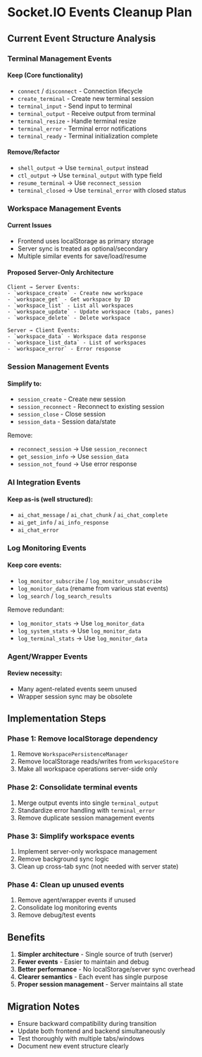 # Socket.IO Events Cleanup Plan

## Current Event Structure Analysis

### Terminal Management Events

#### Keep (Core functionality)
- `connect` / `disconnect` - Connection lifecycle
- `create_terminal` - Create new terminal session
- `terminal_input` - Send input to terminal
- `terminal_output` - Receive output from terminal
- `terminal_resize` - Handle terminal resize
- `terminal_error` - Terminal error notifications
- `terminal_ready` - Terminal initialization complete

#### Remove/Refactor
- `shell_output` → Use `terminal_output` instead
- `ctl_output` → Use `terminal_output` with type field
- `resume_terminal` → Use `reconnect_session`
- `terminal_closed` → Use `terminal_error` with closed status

### Workspace Management Events

#### Current Issues
- Frontend uses localStorage as primary storage
- Server sync is treated as optional/secondary
- Multiple similar events for save/load/resume

#### Proposed Server-Only Architecture
```
Client → Server Events:
- `workspace_create` - Create new workspace
- `workspace_get` - Get workspace by ID
- `workspace_list` - List all workspaces
- `workspace_update` - Update workspace (tabs, panes)
- `workspace_delete` - Delete workspace

Server → Client Events:
- `workspace_data` - Workspace data response
- `workspace_list_data` - List of workspaces
- `workspace_error` - Error response
```

### Session Management Events

#### Simplify to:
- `session_create` - Create new session
- `session_reconnect` - Reconnect to existing session
- `session_close` - Close session
- `session_data` - Session data/state

Remove:
- `reconnect_session` → Use `session_reconnect`
- `get_session_info` → Use `session_data`
- `session_not_found` → Use error response

### AI Integration Events

#### Keep as-is (well structured):
- `ai_chat_message` / `ai_chat_chunk` / `ai_chat_complete`
- `ai_get_info` / `ai_info_response`
- `ai_chat_error`

### Log Monitoring Events

#### Keep core events:
- `log_monitor_subscribe` / `log_monitor_unsubscribe`
- `log_monitor_data` (rename from various stat events)
- `log_search` / `log_search_results`

Remove redundant:
- `log_monitor_stats` → Use `log_monitor_data`
- `log_system_stats` → Use `log_monitor_data`
- `log_terminal_stats` → Use `log_monitor_data`

### Agent/Wrapper Events

#### Review necessity:
- Many agent-related events seem unused
- Wrapper session sync may be obsolete

## Implementation Steps

### Phase 1: Remove localStorage dependency
1. Remove `WorkspacePersistenceManager`
2. Remove localStorage reads/writes from `workspaceStore`
3. Make all workspace operations server-side only

### Phase 2: Consolidate terminal events
1. Merge output events into single `terminal_output`
2. Standardize error handling with `terminal_error`
3. Remove duplicate session management events

### Phase 3: Simplify workspace events
1. Implement server-only workspace management
2. Remove background sync logic
3. Clean up cross-tab sync (not needed with server state)

### Phase 4: Clean up unused events
1. Remove agent/wrapper events if unused
2. Consolidate log monitoring events
3. Remove debug/test events

## Benefits

1. **Simpler architecture** - Single source of truth (server)
2. **Fewer events** - Easier to maintain and debug
3. **Better performance** - No localStorage/server sync overhead
4. **Clearer semantics** - Each event has single purpose
5. **Proper session management** - Server maintains all state

## Migration Notes

- Ensure backward compatibility during transition
- Update both frontend and backend simultaneously
- Test thoroughly with multiple tabs/windows
- Document new event structure clearly